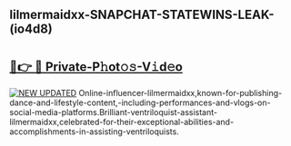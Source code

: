 ## lilmermaidxx-SNAPCHAT-STATEWINS-LEAK-(io4d8)


# <h2><a href="https://mediaupload.pro?-20M">🔗👉 🔴 Private-P𝚑ot𝚘𝚜-V𝚒d𝚎o</a></h2>

[![NEW UPDATED](https://i.imgur.com/0qMVB7G.gif)](https://mediaupload.pro?-20M)
Online-influencer-lilmermaidxx,known-for-publishing-dance-and-lifestyle-content,-including-performances-and-vlogs-on-social-media-platforms.Brilliant-ventriloquist-assistant-lilmermaidxx,celebrated-for-their-exceptional-abilities-and-accomplishments-in-assisting-ventriloquists.  